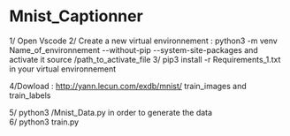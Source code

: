 # Mnist_Captionner
1/ Open Vscode 
2/ Create a new virtual environnement :  python3 -m venv Name_of_environnement --without-pip --system-site-packages and 
activate it source /path_to_activate_file
3/ pip3 install -r Requirements_1.txt in your virtual environnement 

4/Dowload : http://yann.lecun.com/exdb/mnist/  train_images and train_labels 
 
5/ python3 /Mnist_Data.py in order to generate the data  
6/ python3 train.py
